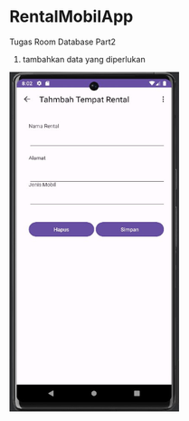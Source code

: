 # RentalMobilApp
 Tugas Room Database Part2

1. tambahkan data yang diperlukan

 <img src = "https://github.com/RetyaPutri/RentalMobilApp/blob/main/1.2.jpg" width = "300" height = "600">
